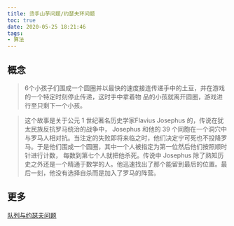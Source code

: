 ```yaml
---
title: 烫手山芋问题/约瑟夫环问题
toc: true
date: 2020-05-25 18:21:46
tags:
- 算法
---
```


## 概念

> 6个小孩子们围成一个圆圈并以最快的速度接连传递手中的土豆，并在游戏的一个特定时刻停止传递，这时手中拿着物
品的小孩就离开圆圈，游戏进行至只剩下一个小孩。

> 这个故事是关于公元 1 世纪著名历史学家Flavius Josephus 的，传说在犹太民族反抗罗马统治的战争中， Josephus 和他的 39 个同胞在一个洞穴中与罗马人相对抗。当注定的失败即将来临之时，他们决定宁可死也不投降罗马。于是他们围成一个圆圈，其中一个人被指定为第一位然后他们按照顺时针进行计数， 每数到第七个人就把他杀死。传说中 Josephus 除了熟知历史之外还是一个精通于数学的人。他迅速找出了那个能留到最后的位置。最后一刻，他没有选择自杀而是加入了罗马的阵营。


## 更多
[队列与约瑟夫问题](https://blog.csdn.net/python2014/article/details/21231985)
